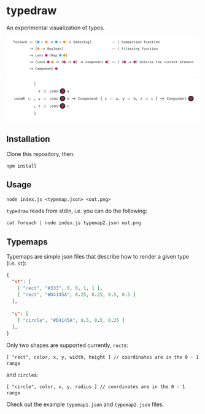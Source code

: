 # typedraw

An experimental visualization of types.

![Type visualization 1](out.png)
![Type visualization 2](out2.png)

## Installation

Clone this repository, then:

    npm install

## Usage

    node index.js <typemap.json> <out.png>

`typedraw` reads from stdin, i.e. you can do the following:

    cat foreach | node index.js typemap2.json out.png

## Typemaps

Typemaps are simple json files that describe how to render a given type
(i.e. `st`):

```json
{
  "st": [
    [ "rect", "#333", 0, 0, 1, 1 ],
    [ "rect", "#D4145A", 0.25, 0.25, 0.5, 0.5 ]
  ],

  "s": [
    [ "circle", "#D4145A", 0.5, 0.5, 0.25 ]
  ],
}
```

Only two shapes are supported currently, `rect`s:

    [ "rect", color, x, y, width, height ] // coordinates are in the 0 - 1 range

and `circle`s:

    [ "circle", color, x, y, radius ] // coordinates are in the 0 - 1 range

Check out the example `typemap1.json` and `typemap2.json` files.